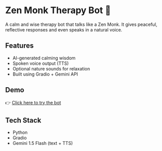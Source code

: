 # Zen Monk Therapy Bot 🧘

A calm and wise therapy bot that talks like a Zen Monk. It gives peaceful, reflective responses and even speaks in a natural voice.

## Features
- AI-generated calming wisdom
- Spoken voice output (TTS)
- Optional nature sounds for relaxation
- Built using Gradio + Gemini API

## Demo
👉 [Click here to try the bot](https://e4734e1e6ef230ba1d.gradio.live/)

## Tech Stack
- Python
- Gradio
- Gemini 1.5 Flash (text + TTS)
